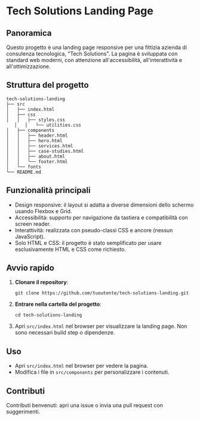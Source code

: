 # Tech Solutions Landing Page

## Panoramica
Questo progetto è una landing page responsive per una fittizia azienda di consulenza tecnologica, "Tech Solutions". La pagina è sviluppata con standard web moderni, con attenzione all'accessibilità, all'interattività e all'ottimizzazione.

## Struttura del progetto
```
tech-solutions-landing
├── src
│   ├── index.html
│   ├── css
│   │   ├── styles.css
   │   │   └── utilities.css
│   ├── components
│   │   ├── header.html
│   │   ├── hero.html
│   │   ├── services.html
│   │   ├── case-studies.html
│   │   ├── about.html
│   │   └── footer.html
│   └── fonts
└── README.md
```

## Funzionalità principali
- Design responsive: il layout si adatta a diverse dimensioni dello schermo usando Flexbox e Grid.
- Accessibilità: supporto per navigazione da tastiera e compatibilità con screen reader.
- Interattività: realizzata con pseudo-classi CSS e ancore (nessun JavaScript).
- Solo HTML e CSS: il progetto è stato semplificato per usare esclusivamente HTML e CSS come richiesto.

## Avvio rapido
1. **Clonare il repository**:
   ```
   git clone https://github.com/tuoutente/tech-solutions-landing.git
   ```
2. **Entrare nella cartella del progetto**:
   ```
   cd tech-solutions-landing
   ```
3. Apri `src/index.html` nel browser per visualizzare la landing page. Non sono necessari build step o dipendenze.

## Uso
- Apri `src/index.html` nel browser per vedere la pagina.
- Modifica i file in `src/components` per personalizzare i contenuti.

## Contributi
Contributi benvenuti: apri una issue o invia una pull request con suggerimenti.